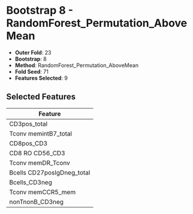 # Bootstrap 8 - RandomForest_Permutation_AboveMean

- **Outer Fold**: 23
- **Bootstrap**: 8
- **Method**: RandomForest_Permutation_AboveMean
- **Fold Seed**: 71
- **Features Selected**: 9

## Selected Features

| Feature |
|---------|
| CD3pos_total |
| Tconv memintB7_total |
| CD8pos_CD3 |
| CD8 RO CD56_CD3 |
| Tconv memDR_Tconv |
| Bcells CD27posIgDneg_total |
| Bcells_CD3neg |
| Tconv memCCR5_mem |
| nonTnonB_CD3neg |
